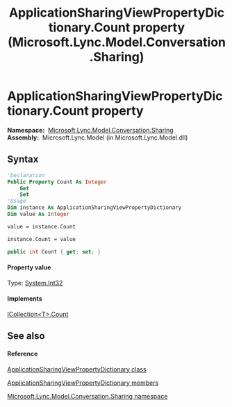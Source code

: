 ﻿---
title: ApplicationSharingViewPropertyDictionary.Count property  (Microsoft.Lync.Model.Conversation.Sharing)
TOCTitle: 'Count property '
ms:assetid: P:Microsoft.Lync.Model.Conversation.Sharing.ApplicationSharingViewPropertyDictionary.Count_DI_3_UC_OCS14MrefLyncWPF
ms:mtpsurl: https://msdn.microsoft.com/en-us/library/microsoft.lync.model.conversation.sharing.applicationsharingviewpropertydictionary.count_di_3_uc_ocs14mreflyncwpf(v=office.15)
ms:contentKeyID: 56370994
ms.date: 07/28/2014
mtps_version: v=office.15
f1_keywords:
- Microsoft.Lync.Model.Conversation.Sharing.ApplicationSharingViewPropertyDictionary.Count
dev_langs:
- CSharp
- JScript
- VB
- other
---

# ApplicationSharingViewPropertyDictionary.Count property

**Namespace:**  [Microsoft.Lync.Model.Conversation.Sharing](microsoft-lync-model-conversation-sharing-namespace_2.md)  
**Assembly:**  Microsoft.Lync.Model (in Microsoft.Lync.Model.dll)

## Syntax

``` vb
'Declaration
Public Property Count As Integer
    Get
    Set
'Usage
Dim instance As ApplicationSharingViewPropertyDictionary
Dim value As Integer

value = instance.Count

instance.Count = value
```

``` csharp
public int Count { get; set; }
```

#### Property value

Type: [System.Int32](http://msdn2.microsoft.com/en-us/library/td2s409d)  

#### Implements

[ICollection\<T\>.Count](http://msdn2.microsoft.com/en-us/library/5s3kzhec)  

## See also

#### Reference

[ApplicationSharingViewPropertyDictionary class](applicationsharingviewpropertydictionary-class-microsoft-lync-model-conversation-sharing_2.md)

[ApplicationSharingViewPropertyDictionary members](applicationsharingviewpropertydictionary-members-microsoft-lync-model-conversation-sharing_2.md)

[Microsoft.Lync.Model.Conversation.Sharing namespace](microsoft-lync-model-conversation-sharing-namespace_2.md)

